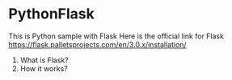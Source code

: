 # PythonFlask

This is Python sample with Flask
Here is the official link for Flask https://flask.palletsprojects.com/en/3.0.x/installation/

1. What is Flask?
2. How it works?
